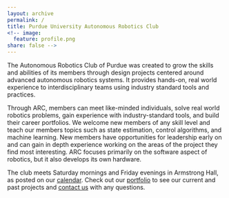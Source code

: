 ```yaml
---
layout: archive
permalink: /
title: Purdue University Autonomous Robotics Club
<!-- image:
  feature: profile.png
share: false -->
---
```


The Autonomous Robotics Club of Purdue was created to grow the skills and abilities of its members through design projects centered around advanced autonomous robotics systems. It provides hands-on, real world experience to interdisciplinary teams using industry standard tools and practices.

Through ARC, members can meet like-minded individuals, solve real world robotics problems, gain experience with industry-standard tools, and build their career portfolios. We welcome new members of any skill level and teach our members topics such as state estimation, control algorithms, and machine learning. New members have opportunities for leadership early on and can gain in depth experience working on the areas of the project they find most interesting. ARC focuses primarily on the software aspect of robotics, but it also develops its own hardware.

The club meets Saturday mornings and Friday evenings in Armstrong Hall, as posted on our [calendar]({{site.url}}/calendar/). Check out our [portfolio]({{site.url}}/portfolio/) to see our current and past projects and [contact us]({{site.url}}/contact/) with any questions.
